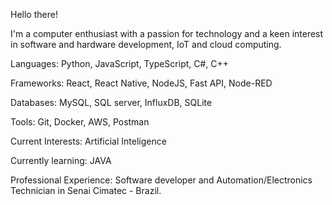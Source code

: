 Hello there!

I'm a computer enthusiast with a passion for technology and a keen interest in software and hardware development, IoT and cloud computing.

Languages: 
  Python, JavaScript, TypeScript, C#, C++ 
  
Frameworks: 
  React, React Native, NodeJS, Fast API, Node-RED
  
Databases: 
  MySQL, SQL server, InfluxDB, SQLite
  
Tools: 
  Git, Docker, AWS, Postman
  
Current Interests: 
  Artificial Inteligence
  
Currently learning: 
  JAVA
  
Professional Experience:
  Software developer and Automation/Electronics Technician in Senai Cimatec - Brazil.
  
  <!--
**DavihDeAndrade/DavihDeAndrade** is a ✨ _special_ ✨ repository because its `README.md` (this file) appears on your GitHub profile.

Here are some ideas to get you started:
- 🔭 I’m currently working on ...
- 🌱 I’m currently learning ...
- 👯 I’m looking to collaborate on ...
- 🤔 I’m looking for help with ...
- 💬 Ask me about ...
- 📫 How to reach me: ...
- 😄 Pronouns: ...
- ⚡ Fun fact: ...
-->
